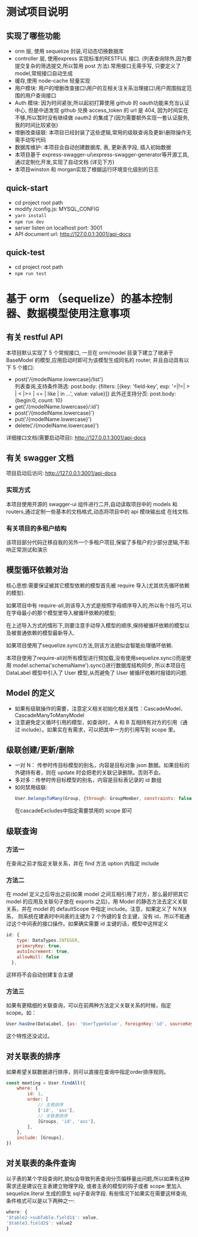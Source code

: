 # 测试项目说明
## 实现了哪些功能
- orm 层, 使用 sequelize 封装,可动态切换数据库
- controller 层, 使用express 实现标准的RESTFUL 接口. (列表查询除外,因为要提交复杂的筛选提交,所以暂用 post 方法).常用接口无需手写,
    只要定义了 model,常规接口自动生成
- 缓存,使用 node-cache 轻量实现
- 用户模块: 用户的增删改查接口\用户的互相关注关系治理接口\用户周围指定范围的用户查询接口
- Auth 模块: 因为时间紧张,所以起初打算使用 github 的 oauth功能来充当认证中心, 但是中途发现 github 兑换 access_token 的 url 是 404,
   因为时间实在不够,所以暂时没有继续做 oauth2 的集成了(因为需要额外实现一套认证服务,我的时间比较紧张)
- 增删改查级联: 本项目已经封装了这些逻辑,常用的级联查询及更新\删除操作无需手动写代码
- 数据库维护: 本项目会自动创建数据库, 表, 更新表字段, 插入初始数据
- 本项目基于 express-swagger-ui\express-swagger-generator等开源工具,通过定制化开发,实现了自动文档 (详见下方)
- 本项目winston 和 morgan实现了根据运行环境变化级别的日志

## quick-start
- cd project root path
- modify /config.js: MYSQL_CONFIG
- `yarn install`
- `npm run dev`
- server listen on localhost port: 3001
- API document url: http://127.0.0.1:3001/api-docs

## quick-test
- cd project root path
- `npm run test`

# 基于 orm （sequelize）的基本控制器、数据模型使用注意事项

## 有关 restful API
本项目默认实现了 5 个常规接口, 一旦在 orm/model 目录下建立了继承于 BaseModel 的模型,应用启动时即可为该模型生成同名的 router,
并且自动具有以下 5 个接口:
- post('/{modelName.lowercase}/list')  
    列表查询,支持条件筛选: 
    post.body: {filters: [{key: 'field-key', exp: '=|!=| > | < |>= | <= | like | in ...', value: value}]}
    此外还支持分页: post.body: {begin:0, count: 10}
- get('/{modelName.lowercase}/:id')
- post('/{modelName.lowercase}')
- put('/{modelName.lowercase}')
- delete('/{modelName.lowercase}')

详细接口文档(需要启动项目):  http://127.0.0.1:3001/api-docs

## 有关 swagger 文档
项目启动后访问: http://127.0.0.1:3001/api-docs
### 实现方式
本项目使用开源的 swagger-ui 组件进行二开,自动读取项目中的 models 和 routers,通过定制一些基本的文档格式,动态将项目中的 api 模块输出成
在线文档.

### 有关项目的多租户结构
该项目部分代码迁移自我的另外一个多租户项目,保留了多租户的少部分逻辑,不影响正常测试和演示


## 模型循环依赖对治
核心思想:需要保证被其它模型依赖的模型首先被 require 导入(尤其优先循环依赖的模型).

如果项目中有 require-all,则该导入方式是按照字母顺序导入的,所以有个技巧,可以在字母最小的那个模型里导入被循环依赖的模型;

在上述导入方式的情形下,则要注意手动导入模型的顺序,保持被循环依赖的模型以及被普通依赖的模型最新导入.

如果项目使用了sequelize.sync()方法,则该方法貌似会智能处理循环依赖.

本项目使用了require-all对所有模型进行预加载,没有使用sequelize.sync()而是使用 model.schema('schemaName').sync()进行数据库结构同步,
所以本项目在 DataLabel 模型中引入了 User 模型,从而避免了 User 被循环依赖时报错的问题.
## Model 的定义
- 如果有级联操作的需要，注意定义相关初始化相关属性：CascadeModel、CascadeManyToManyModel
- 注意避免定义循环引用的模型，如查询时， A 和 B 互相持有对方的引用（通过 include）。如果实在有需求，可以把其中一方的引用写到 scope 里。
## 级联创建/更新/删除
- 一对 N： 传参时传目标模型的别名，内容是目标对象 json 数据。如果目标的外键持有者，则在 update 时会把老的关联记录删除。否则不会。
- 多对多：传参时传目标模型的别名，内容是目标表记录的 id 数组
- 如何禁用级联:
    ``` javascript
    User.belongsToMany(Group, {through: GroupMember, constraints: false, cascadeExcludes: ['create', 'update']})
    ```
  在cascadeExcludes中指定需要禁用的 scope 即可
## 级联查询
### 方法一
在查询之前才指定关联关系，并在 find 方法 option 内指定 include
### 方法二
在 model 定义之后导出之前(如果 model 之间互相引用了对方，那么最好把其它 model 的应用及关联句子放在 exports 之后)，用 Model 的静态方法去定义关联关系，并在 model 的 defaultScope 中指定 include。注意，如果定义了 N:N关系，
则系统在建表时中间表的主键为 2 个外键的复合主键，没有 id，所以不能通过这个中间表的接口操作。如果确实需要 id 主键的话，模型中这样定义
```javascript
id: {
    type: DataTypes.INTEGER,
    primaryKey: true,
    autoIncrement: true,
    allowNull: false
  },
```
这样将不会自动创建复合主键
### 方法三
如果有更精细的关联查询，可以在前两种方法定义关联关系的时候，指定 scope。如：
```javascript
User.hasOne(DataLabel, {as: 'UserTypeValue', foreignKey:'id', sourceKey: 'UserType', constraints: false, scope: 'findUserType'})
```
这个特性还没试过。
## 对关联表的排序
如果希望关联数据进行排序，则可以直接在查询中指定order排序规则。
```javascript
const meeting = User.findAll({
    where: {
        id: 1,
        order: [
            // 主表排序
            ['id', 'asc'],
            // 关联表排序
            [Groups, 'id', 'asc'],
        ],
    },
    include: [Groups],
})
```
## 对关联表的条件查询
以子表的某个字段查询时,貌似会导致列表查询分页偏移量出问题,所以如果有这种需求还是建议在主表建立物理字段,
或者主表的模型的钩子或者 scope 里加入 sequelize.literal 生成的原生 sql子查询字段.
有些情况下如果实在需要这样查询, 条件格式可以是以下两种之一:
```javascript
where: {
'$table2->subTable.field1$': value,
'$table3.field2$': value2
}
```


